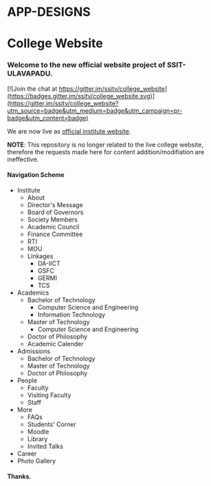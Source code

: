 # APP-DESIGNS
# College Website
### Welcome to the new official website project of SSIT-ULAVAPADU. 

[![Join the chat at https://gitter.im/ssitv/college_website](https://badges.gitter.im/ssitv/college_website.svg)](https://gitter.im/ssitv/college_website?utm_source=badge&utm_medium=badge&utm_campaign=pr-badge&utm_content=badge)

We are now live as [official institute website](http://ssitulavapadu.ac.in/).

**NOTE**: This repository is no longer related to the live college website, therefore the requests made here for content addition/modifiation are ineffective.


#### Navigation Scheme
* Institute
    * About
    * Director's Message
    * Board of Governors
    * Society Members
    * Academic Council
    * Finance Committee
    * RTI
    * MOU
    * Linkages
        * DA-IICT
        * GSFC
        * GERMI
        * TCS
* Academics
    * Bachelor of Technology
        * Computer Science and Engineering
        * Information Technology
    * Master of Technology
        * Computer Science and Engineering
    * Doctor of Philosophy
    * Academic Calender
* Admissions
    * Bachelor of Technology
    * Master of Technology
    * Doctor of Philosophy
* People
    * Faculty
    * Visiting Faculty
    * Staff
* More
    * FAQs
    * Students' Corner
    * Moodle
    * Library
    * Invited Talks
* Career
* Photo Gallery


#### Thanks.

